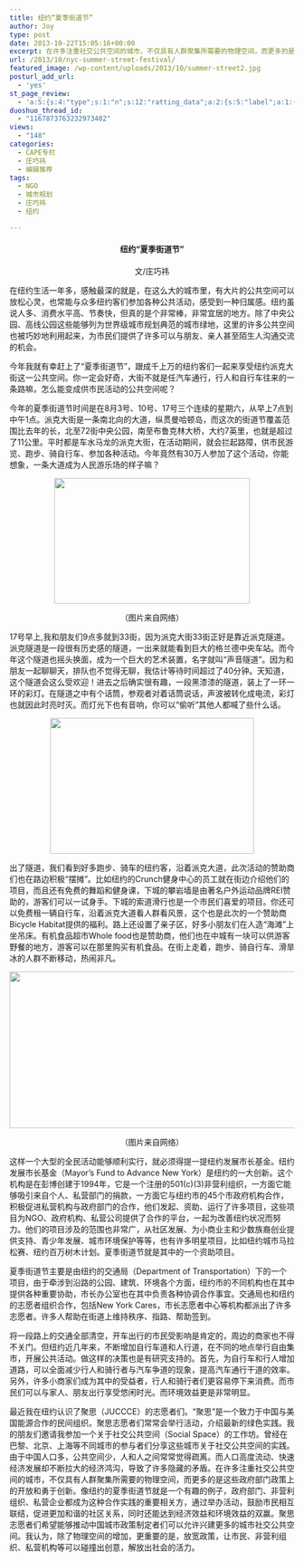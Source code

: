 ```yaml
---
title: 纽约“夏季街道节”
author: Joy
type: post
date: 2013-10-22T15:05:16+00:00
excerpt: 在许多注重社交公共空间的城市，不仅具有人群聚集所需要的物理空间，而更多的是这些政府部门政策上的开放和勇于创新。像纽约的夏季街道节就是一个有趣的例子，政府部门、非营利组织、私营企业都成为这种合作实践的重要相关方，通过举办活动，鼓励市民相互联结，促进更加和谐的社区关系，同时还能达到经济效益和环境效益的双赢。
url: /2013/10/nyc-summer-street-festival/
featured_image: /wp-content/uploads/2013/10/summer-street2.jpg
posturl_add_url:
  - 'yes'
st_page_review:
  - 'a:5:{s:4:"type";s:1:"n";s:12:"ratting_data";a:2:{s:5:"label";a:1:{i:0;s:0:"";}s:5:"score";a:1:{i:0;s:1:"0";}}s:7:"postion";s:2:"tl";s:5:"title";s:0:"";s:11:"score_label";s:0:"";}'
duoshuo_thread_id:
  - "1167873763232973402"
views:
  - "148"
categories:
  - CAPE专栏
  - 庄巧祎
  - 编辑推荐
tags:
  - NGO
  - 城市规划
  - 庄巧祎
  - 纽约

---
```

<h4 dir="ltr" style="text-align: center;">
  纽约“夏季街道节”
</h4>

<p style="text-align: center;">
  文/庄巧祎
</p>

<p dir="ltr">
  在纽约生活一年多，感触最深的就是，在这么大的城市里，有大片的公共空间可以放松心灵，也常能与众多纽约客们参加各种公共活动，感受到一种归属感。纽约虽说人多、消费水平高、节奏快，但真的是个非常棒，非常宜居的地方。除了中央公园、高线公园这些能够列为世界级城市规划典范的城市绿地，这里的许多公共空间也被巧妙地利用起来，为市民们提供了许多可以与朋友、亲人甚至陌生人沟通交流的机会。
</p>

<p dir="ltr">
  今年我就有幸赶上了“夏季街道节”，跟成千上万的纽约客们一起来享受纽约派克大街这一公共空间。你一定会好奇，大街不就是任汽车通行，行人和自行车往来的一条路嘛，怎么能变成供市民活动的公共空间呢？
</p>

<p dir="ltr">
  今年的夏季街道节时间是在8月3号、10号、17号三个连续的星期六，从早上7点到中午1点。派克大街是一条南北向的大道，纵贯曼哈顿岛，而这次的街道节覆盖范围比去年的长，北至72街中央公园，南至布鲁克林大桥，大约7英里，也就是超过了11公里。平时都是车水马龙的派克大街，在活动期间，就会拦起路障，供市民游览、跑步、骑自行车、参加各种活动。今年竟然有30万人参加了这个活动，你能想象，一条大道成为人民游乐场的样子嘛？
</p>

<p style="text-align: center;">
  <img class="alignnone aligncenter" alt="" src="http://pic.yupoo.com/chenluaihr_v/Df3gusJM/x6hwW.jpg" width="346" height="222" />
</p>

<p style="text-align: center;">
  （图片来自网络）
</p>

<p dir="ltr">
  17号早上,我和朋友们9点多就到33街，因为派克大街33街正好是靠近派克隧道。派克隧道是一段很有历史感的隧道，一出来就能看到巨大的格兰德中央车站。而今年这个隧道也摇头换面，成为一个巨大的艺术装置，名字就叫“声音隧道”。因为和朋友一起聊聊天，排队也不觉得无聊，我估计等待时间超过了40分钟。天知道，这个隧道会这么受欢迎！进去之后确实很有趣，一段黑漆漆的隧道，装上了一环一环的彩灯。在隧道之中有个话筒，参观者对着话筒说话，声波被转化成电流，彩灯也就因此时亮时灭。而灯光下也有音响，你可以“偷听”其他人都喊了些什么话。
</p>

<p style="text-align: center;">
  <img class="aligncenter" alt="" src="http://pic.yupoo.com/chenluaihr_v/Df3gvjfH/Lsyad.jpg" width="360" height="240" />
</p>

<p dir="ltr">
  出了隧道，我们看到好多跑步、骑车的纽约客，沿着派克大道，此次活动的赞助商们也在路边积极“摆摊”。比如纽约的Crunch健身中心的员工就在街边介绍他们的项目，而且还有免费的舞蹈和健身课，下城的攀岩墙是由著名户外运动品牌REI赞助的，游客们可以一试身手。下城的索道滑行也是一个市民们喜爱的项目。你还可以免费租一辆自行车，沿着派克大道看人群看风景，这个也是此次的一个赞助商Bicycle Habitat提供的福利。路上还设置了亲子区，好多小朋友们在人造“海滩”上坐吊床。有机食品超市Whole food也是赞助商，他们也在中城有一块可以供游客野餐的地方，游客可以在那里购买有机食品。在街上走着，跑步、骑自行车、滑旱冰的人群不断移动，热闹非凡。
</p>

<img class="aligncenter" alt="" src="http://pic.yupoo.com/chenluaihr_v/Df3gtIt3/J6IkQ.jpg" width="512" height="277" /> 

<p style="text-align: center;">
  （图片来自网络）
</p>

<p dir="ltr">
  这样一个大型的全民活动能够顺利实行，就必须得提一提纽约发展市长基金。纽约发展市长基金（Mayor’s Fund to Advance New York）是纽约的一大创新。这个机构是在彭博创建于1994年，它是一个注册的501(c)(3)非营利组织，一方面它能够吸引来自个人、私营部门的捐款，一方面它与纽约市的45个市政府机构合作，积极促进私营机构与政府部门的合作，他们发起、资助、运行了许多项目，这些项目为NGO、政府机构、私营公司提供了合作的平台，一起为改善纽约状况而努力。他们的项目涉及的范围也非常广，从社区发展、为小商业主和少数族裔创业提供支持、青少年发展、城市环境保护等等，也有许多明星项目，比如纽约城市马拉松赛、纽约百万树木计划。夏季街道节就是其中的一个资助项目。
</p>

<p dir="ltr">
  夏季街道节主要是由纽约的交通局（Department of Transportation）下的一个项目，由于牵涉到沿路的公园、建筑、环境各个方面，纽约市的不同机构也在其中提供各种重要协助，市长办公室也在其中负责各种协调合作事宜。交通局也和纽约的志愿者组织合作，包括New York Cares，市长志愿者中心等机构都派出了许多志愿者。许多人帮助在街道上维持秩序、指路、帮助签到。
</p>

<p dir="ltr">
  将一段路上的交通全部清空，开车出行的市民受影响是肯定的，周边的商家也不得不关门。但纽约近几年来，不断增加自行车道和人行道，在不同的地点举行自由集市，开展公共活动。做这样的决策也是有研究支持的。首先，为自行车和行人增加道路，可以全面减少行人和骑行者与汽车争道的现象，提高汽车通行干道的效率。另外，许多小商家们成为其中的受益者，行人和骑行者们更容易停下来消费。而市民们可以与家人、朋友出行享受悠闲时光。而环境效益更是非常明显。
</p>

<p dir="ltr">
  最近我在纽约认识了聚思（JUCCCE）的志愿者们。“聚思”是一个致力于中国与美国能源合作的民间组织。聚思志愿者们常常会举行活动，介绍最新的绿色实践。我的朋友们邀请我参加一个关于社交公共空间（Social Space）的工作坊。曾经在巴黎、北京、上海等不同城市的参与者们分享这些城市关于社交公共空间的实践。由于中国人口多，公共空间少，人和人之间常常觉得疏离。而人口高度流动、快速经济发展却不断拉大的经济鸿沟，导致了许多隐藏的矛盾。在许多注重社交公共空间的城市，不仅具有人群聚集所需要的物理空间，而更多的是这些政府部门政策上的开放和勇于创新。像纽约的夏季街道节就是一个有趣的例子，政府部门、非营利组织、私营企业都成为这种合作实践的重要相关方，通过举办活动，鼓励市民相互联结，促进更加和谐的社区关系，同时还能达到经济效益和环境效益的双赢。聚思志愿者们希望能够推动中国城市政策制定者们可以允许兴建更多的城市社交公共空间。我认为，除了物理空间的增加，更重要的是，放宽政策，让市民、非营利组织、私营机构等可以碰撞出创意，解放出社会的活力。
</p>